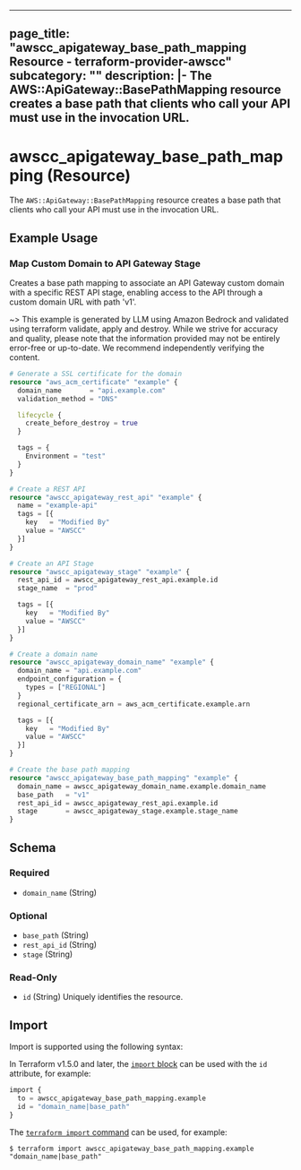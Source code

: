 
---
page_title: "awscc_apigateway_base_path_mapping Resource - terraform-provider-awscc"
subcategory: ""
description: |-
  The AWS::ApiGateway::BasePathMapping resource creates a base path that clients who call your API must use in the invocation URL.
---

# awscc_apigateway_base_path_mapping (Resource)

The ``AWS::ApiGateway::BasePathMapping`` resource creates a base path that clients who call your API must use in the invocation URL.

## Example Usage

### Map Custom Domain to API Gateway Stage

Creates a base path mapping to associate an API Gateway custom domain with a specific REST API stage, enabling access to the API through a custom domain URL with path 'v1'.

~> This example is generated by LLM using Amazon Bedrock and validated using terraform validate, apply and destroy. While we strive for accuracy and quality, please note that the information provided may not be entirely error-free or up-to-date. We recommend independently verifying the content.

```terraform
# Generate a SSL certificate for the domain
resource "aws_acm_certificate" "example" {
  domain_name       = "api.example.com"
  validation_method = "DNS"

  lifecycle {
    create_before_destroy = true
  }

  tags = {
    Environment = "test"
  }
}

# Create a REST API
resource "awscc_apigateway_rest_api" "example" {
  name = "example-api"
  tags = [{
    key   = "Modified By"
    value = "AWSCC"
  }]
}

# Create an API Stage
resource "awscc_apigateway_stage" "example" {
  rest_api_id = awscc_apigateway_rest_api.example.id
  stage_name  = "prod"

  tags = [{
    key   = "Modified By"
    value = "AWSCC"
  }]
}

# Create a domain name
resource "awscc_apigateway_domain_name" "example" {
  domain_name = "api.example.com"
  endpoint_configuration = {
    types = ["REGIONAL"]
  }
  regional_certificate_arn = aws_acm_certificate.example.arn

  tags = [{
    key   = "Modified By"
    value = "AWSCC"
  }]
}

# Create the base path mapping
resource "awscc_apigateway_base_path_mapping" "example" {
  domain_name = awscc_apigateway_domain_name.example.domain_name
  base_path   = "v1"
  rest_api_id = awscc_apigateway_rest_api.example.id
  stage       = awscc_apigateway_stage.example.stage_name
}
```

<!-- schema generated by tfplugindocs -->
## Schema

### Required

- `domain_name` (String)

### Optional

- `base_path` (String)
- `rest_api_id` (String)
- `stage` (String)

### Read-Only

- `id` (String) Uniquely identifies the resource.

## Import

Import is supported using the following syntax:

In Terraform v1.5.0 and later, the [`import` block](https://developer.hashicorp.com/terraform/language/import) can be used with the `id` attribute, for example:

```terraform
import {
  to = awscc_apigateway_base_path_mapping.example
  id = "domain_name|base_path"
}
```

The [`terraform import` command](https://developer.hashicorp.com/terraform/cli/commands/import) can be used, for example:

```shell
$ terraform import awscc_apigateway_base_path_mapping.example "domain_name|base_path"
```
